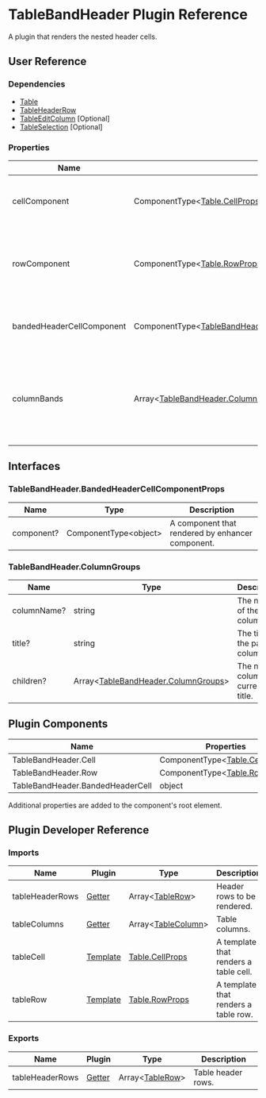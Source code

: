 # TableBandHeader Plugin Reference

A plugin that renders the nested header cells.

## User Reference

### Dependencies

- [Table](table.md)
- [TableHeaderRow](table-header-row.md)
- [TableEditColumn](table-edit-column.md) [Optional]
- [TableSelection](table-selection.md) [Optional]

### Properties

Name | Type | Default | Description
-----|------|---------|------------
cellComponent | ComponentType&lt;[Table.CellProps](table.md#tablecellprops)&gt; | | A component that renders a parent cell.
rowComponent | ComponentType&lt;[Table.RowProps](table.md#tablerowprops)&gt; | | A component that renders row for parent cells.
bandedHeaderCellComponent | ComponentType&lt;[TableBandHeader.BandedHeaderCellComponentProps](#tablebandheaderbandedheadercellcomponentprops)&gt; | | A component that renders a header cell.
columnBands | Array&lt;[TableBandHeader.ColumnGroups](#tablebandheadercolumngroups)&gt; | | Specifies the nested columns for implement multiple levels of columns in your table header.

## Interfaces

### TableBandHeader.BandedHeaderCellComponentProps

Name | Type | Description
-----|------------|------------
component? | ComponentType&lt;object&gt; | A component that rendered by enhancer component.

### TableBandHeader.ColumnGroups

Name | Type | Description
-----|------------|------------
columnName? | string | The name of the column.
title? | string | The title of the parent column.
children? | Array&lt;[TableBandHeader.ColumnGroups](#tablebandheadercolumngroups)&gt; | The nested columns of current title.

## Plugin Components

Name | Properties | Description
-----|------------|------------
TableBandHeader.Cell | ComponentType&lt;[Table.CellProps](table.md#tablecellprops)&gt; | | A component that renders a parent cell.
TableBandHeader.Row | ComponentType&lt;[Table.RowProps](table.md#tablerowprops)&gt; | | A component that renders row for parent cells.
TableBandHeader.BandedHeaderCell | object | | A component that renders a header cell.

Additional properties are added to the component's root element.

## Plugin Developer Reference

### Imports

Name | Plugin | Type | Description
-----|--------|------|------------
tableHeaderRows | [Getter](../../../dx-react-core/docs/reference/getter.md) | Array&lt;[TableRow](table.md#tablerow)&gt; | Header rows to be rendered.
tableColumns | [Getter](../../../dx-react-core/docs/reference/getter.md) | Array&lt;[TableColumn](table.md#tablecolumn)&gt; | Table columns.
tableCell | [Template](../../../dx-react-core/docs/reference/template.md) | [Table.CellProps](table.md#tablecellprops) | A template that renders a table cell.
tableRow | [Template](../../../dx-react-core/docs/reference/template.md) | [Table.RowProps](table.md#tablerowprops) | A template that renders a table row.

### Exports

Name | Plugin | Type | Description
-----|--------|------|------------
tableHeaderRows | [Getter](../../../dx-react-core/docs/reference/getter.md) | Array&lt;[TableRow](table.md#tablerow)&gt; | Table header rows.
